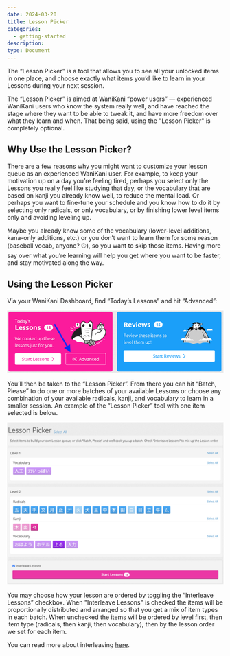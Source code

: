 ```yaml
---
date: 2024-03-20
title: Lesson Picker
categories:
  - getting-started
description:
type: Document
---
```


The “Lesson Picker” is a tool that allows you to see all your unlocked items in one place, and choose exactly what items you’d like to learn in your Lessons during your next session.

The “Lesson Picker” is aimed at WaniKani “power users” — experienced WaniKani users who know the system really well, and have reached the stage where they want to be able to tweak it, and have more freedom over what they learn and when. That being said, using the "Lesson Picker" is completely optional.

## Why Use the Lesson Picker?

There are a few reasons why you might want to customize your lesson queue as an experienced WaniKani user. For example, to keep your motivation up on a day you’re feeling tired, perhaps you select only the Lessons you really feel like studying that day, or the vocabulary that are based on kanji you already know well, to reduce the mental load. Or perhaps you want to fine-tune your schedule and you know how to do it by selecting only radicals, or only vocabulary, or by finishing lower level items only and avoiding leveling up.

Maybe you already know some of the vocabulary (lower-level additions, kana-only additions, etc.) or you don’t want to learn them for some reason (baseball vocab, anyone? ⚾️), so you want to skip those items. Having more say over what you’re learning will help you get where you want to be faster, and stay motivated along the way.

## Using the Lesson Picker

Via your WaniKani Dashboard, find “Today’s Lessons” and hit “Advanced”:

![Today's Lessons Advanced](/images/today's-lessons-advanced.png)

You’ll then be taken to the “Lesson Picker”. From there you can hit “Batch, Please” to do one or more batches of your available Lessons or choose any combination of your available radicals, kanji, and vocabulary to learn in a smaller session. An example of the “Lesson Picker” tool with one item selected is below.

![Lesson Picker Items Selected](/images/lesson-picker-webpage.png)

You may choose how your lesson are ordered by toggling the “Interleave Lessons” checkbox.  When "Interleave Lessons" is checked the items will be proportionally distributed and arranged so that you get a mix of item types in each batch. When unchecked the items will be ordered by level first, then item type (radicals, then kanji, then vocabulary), then by the lesson order we set for each item.

You can read more about interleaving [here](https://www.tofugu.com/japanese/interleaving-japanese/).
